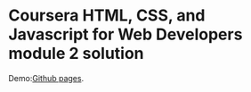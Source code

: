 # Coursera HTML, CSS, and Javascript for Web Developers module 2 solution
Demo:[Github pages](https://quinnfeng.github.io/webmodule2/).
